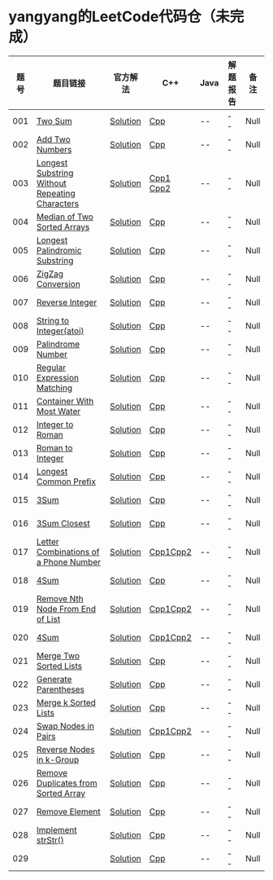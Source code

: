 # yangyang的LeetCode代码仓（未完成）

|题号|题目链接|官方解法|C++|Java|解题报告|备注|
|------|------|------|------|------|------|------|
|001|[Two Sum][01]|[Solution][01-solution]|[Cpp][Cpp-01]|--|--|Null|
|002|[Add Two Numbers][02]|[Solution][02-solution]|[Cpp][Cpp-02]|--|--|Null|
|003|[Longest Substring Without Repeating Characters][03]|[Solution][03-solution]|[Cpp1][Cpp-03] [Cpp2][Cpp-03-1]|--|--|Null|
|004|[Median of Two Sorted Arrays][04]|[Solution][04-solution]|[Cpp][Cpp-04]|--|--|Null|
|005|[Longest Palindromic Substring][05]|[Solution][05-solution]|[Cpp][Cpp-05]|--|--|Null|
|006|[ZigZag Conversion][06]|[Solution][06-solution]|[Cpp][Cpp-06]|--|--|Null|
|007|[Reverse Integer][07]|[Solution][07-solution]|[Cpp][Cpp-07]|--|--|Null|
|008|[String to Integer(atoi)][08]|[Solution][08-solution]|[Cpp][Cpp-08]|--|--|Null|
|009|[Palindrome Number][09]|[Solution][09-solution]|[Cpp][Cpp-09]|--|--|Null|
|010|[Regular Expression Matching][010]|[Solution][010-solution]|[Cpp][Cpp-010]|--|--|Null|
|011|[Container With Most Water][011]|[Solution][011-solution]|[Cpp][Cpp-011]|--|--|Null|
|012|[Integer to Roman][012]|[Solution][012-solution]|[Cpp][Cpp-012]|--|--|Null|
|013|[Roman to Integer][013]|[Solution][013-solution]|[Cpp][Cpp-013]|--|--|Null|
|014|[Longest Common Prefix][014]|[Solution][014-solution]|[Cpp][Cpp-014]|--|--|Null|
|015|[3Sum][015]|[Solution][015-solution]|[Cpp][Cpp-015]|--|--|Null|
|016|[3Sum Closest][016]|[Solution][016-solution]|[Cpp][Cpp-016]|--|--|Null|
|017|[Letter Combinations of a Phone Number][017]|[Solution][017-solution]|[Cpp1][Cpp-017][Cpp2][Cpp-017-1]|--|--|Null|
|018|[4Sum][018]|[Solution][018-solution]|[Cpp][Cpp-018]|--|--|Null|
|019|[Remove Nth Node From End of List][019]|[Solution][019-solution]|[Cpp1][Cpp-019][Cpp2][Cpp-019-1]|--|--|Null|
|020|[4Sum][020]|[Solution][020-solution]|[Cpp1][Cpp-020][Cpp2][Cpp-020-1]|--|--|Null|
|021|[Merge Two Sorted Lists][021]|[Solution][021-solution]|[Cpp][Cpp-021]|--|--|Null|
|022|[Generate Parentheses][022]|[Solution][022-solution]|[Cpp][Cpp-022]|--|--|Null|
|023|[Merge k Sorted Lists][023]|[Solution][023-solution]|[Cpp][Cpp-023]|--|--|Null|
|024|[Swap Nodes in Pairs][024]|[Solution][024-solution]|[Cpp1][Cpp-024][Cpp2][Cpp-024-1]|--|--|Null|
|025|[Reverse Nodes in k-Group][025]|[Solution][025-solution]|[Cpp][Cpp-025]|--|--|Null|
|026|[Remove Duplicates from Sorted Array][026]|[Solution][026-solution]|[Cpp][Cpp-026]|--|--|Null|
|027|[Remove Element][027]|[Solution][027-solution]|[Cpp][Cpp-027]|--|--|Null|
|028|[Implement strStr()][028]|[Solution][028-solution]|[Cpp][Cpp-028]|--|--|Null|
|029|[][029]|[Solution][029-solution]|[Cpp][Cpp-029]|--|--|Null|

[01]: https://leetcode.com/problems/two-sum
[01-solution]: https://leetcode.com/problems/two-sum/solution/
[Cpp-01]: https://github.com/yangyangu/MyLeetCode/blob/master/001-Two-Sum/cpp/solution.cpp
[MyBlog]: https://www.dryang.xyz/
[02]: https://leetcode.com/problems/add-two-numbers/
[02-solution]: https://leetcode.com/problems/add-two-numbers/solution/
[Cpp-02]: https://github.com/yangyangu/MyLeetCode/blob/master/002-Add-Two-Numbers/cpp/solution.cpp
[03]: https://leetcode.com/problems/longest-substring-without-repeating-characters/
[03-solution]: https://leetcode.com/problems/longest-substring-without-repeating-characters/solution/
[Cpp-03]: https://github.com/yangyangu/MyLeetCode/blob/master/003-Longest-Substring-Without-Repeating-Characters/cpp/solution-01.cpp
[Cpp-03-1]: https://github.com/yangyangu/MyLeetCode/blob/master/003-Longest-Substring-Without-Repeating-Characters/cpp/solution-02.cpp
[04]: https://leetcode.com/problems/median-of-two-sorted-arrays/
[04-solution]: https://leetcode.com/problems/median-of-two-sorted-arrays/solution/
[Cpp-04]: https://github.com/yangyangu/MyLeetCode/blob/master/004-Median-of-Two-Sorted-Arrays/cpp/solution.cpp
[05]: https://leetcode.com/problems/longest-palindromic-substring/
[05-solution]: https://leetcode.com/problems/longest-palindromic-substring/solution/
[Cpp-05]: https://github.com/yangyangu/MyLeetCode/blob/master/004-Median-of-Two-Sorted-Arrays/cpp/solution.cpp
[06]: https://leetcode.com/problems/zigzag-conversion/
[06-solution]: https://leetcode.com/problems/zigzag-conversion/solution/
[Cpp-06]: https://github.com/yangyangu/MyLeetCode/blob/master/006-ZigZag-Conversion/cpp/solution.cpp
[07]: https://leetcode.com/problems/reverse-integer
[Cpp-07]: https://github.com/yangyangu/MyLeetCode/blob/master/007-Reverse-Integer/cpp/solution.cpp
[07-solution]: https://leetcode.com/problems/reverse-integer/solution/
[08]: https://leetcode.com/problems/string-to-integer-atoi
[Cpp-08]: https://github.com/yangyangu/MyLeetCode/blob/master/008-String-to-Integer(atoi)/cpp/solution.cpp
[08-solution]: https://leetcode.com/problems/string-to-integer-atoi/solution/
[09]: https://leetcode.com/problems/palindrome-number
[Cpp-09]: https://github.com/yangyangu/MyLeetCode/blob/master/009-Palindrome-Number/cpp/solution.cpp
[09-solution]: https://leetcode.com/problems/palindrome-number/solution/
[010]: https://leetcode.com/problems/regular-expression-matching
[Cpp-010]: https://github.com/yangyangu/MyLeetCode/blob/master/010-Regular-Expression-Matching/cpp/solution.cpp
[010-solution]: https://leetcode.com/problems/regular-expression-matching/solution/
[011]: https://leetcode.com/problems/container-with-most-water
[011-solution]: https://leetcode.com/problems/container-with-most-water/solution/
[Cpp-011]: https://github.com/yangyangu/MyLeetCode/blob/master/011-Container-With-Most-Water/cpp/solution.cpp
[012]: https://leetcode.com/problems/integer-to-roman
[012-solution]: https://leetcode.com/problems/integer-to-roman/solution/
[Cpp-012]: https://github.com/yangyangu/MyLeetCode/blob/master/012-Integer-to-Roman/cpp/solution.cpp
[013]: https://leetcode.com/problems/roman-to-integer
[013-solution]: https://leetcode.com/problems/roman-to-integer/solution/
[Cpp-013]: https://github.com/yangyangu/MyLeetCode/blob/master/013-Roman-to-Integer/cpp/solution.cpp
[014]: https://leetcode.com/problems/longest-common-prefix
[014-solution]: https://leetcode.com/problems/longest-common-prefix/solution/
[Cpp-014]: https://github.com/yangyangu/MyLeetCode/blob/master/014-Longest-Common-Prefix/cpp/solution.cpp
[015]: https://leetcode.com/problems/3sum
[015-solution]: https://leetcode.com/problems/3sum/solution/
[Cpp-015]: https://github.com/yangyangu/MyLeetCode/blob/master/015-3Sum/cpp/solution.cpp
[016]: https://leetcode.com/problems/3sum-closest
[016-solution]: https://leetcode.com/problems/3sum-closest/solution/
[Cpp-016]: https://github.com/yangyangu/MyLeetCode/blob/master/016-3Sum-Closest/cpp/solution.cpp
[017]: https://leetcode.com/problems/letter-combinations-of-a-phone-number
[017-solution]: https://leetcode.com/problems/letter-combinations-of-a-phone-number/solution/
[Cpp-017]: https://github.com/yangyangu/MyLeetCode/blob/master/017-Letter-Combinations-of-a-Phone-Number/cpp01/solution.cpp
[Cpp-017-1]: https://github.com/yangyangu/MyLeetCode/blob/master/017-Letter-Combinations-of-a-Phone-Number/cpp02/solution.cpp
[018]: https://leetcode.com/problems/4sum
[018-solution]: https://leetcode.com/problems/4sum/solution/
[Cpp-018]: https://github.com/yangyangu/MyLeetCode/blob/master/018-4Sum/cpp/solution.cpp
[019]: https://leetcode.com/problems/remove-nth-node-from-end-of-list
[019-solution]: https://leetcode.com/problems/remove-nth-node-from-end-of-list/solution/
[Cpp-019]: https://github.com/yangyangu/MyLeetCode/blob/master/019-Remove-Nth-Node-From-End-of-List/cpp01/solution.cpp
[Cpp-019-1]: https://github.com/yangyangu/MyLeetCode/blob/master/019-Remove-Nth-Node-From-End-of-List/cpp02/solution.cpp
[020]: https://leetcode.com/problems/valid-parentheses
[020-solution]: https://leetcode.com/problems/valid-parentheses/solution/
[Cpp-020]: https://github.com/yangyangu/MyLeetCode/blob/master/020-Valid-Parentheses/cpp01/solution.cpp
[Cpp-020-1]: https://github.com/yangyangu/MyLeetCode/blob/master/020-Valid-Parentheses/cpp02/solution.cpp
[021]: https://leetcode.com/problems/merge-two-sorted-lists
[021-solution]: https://leetcode.com/problems/merge-two-sorted-lists/solution/
[Cpp-021]: https://github.com/yangyangu/MyLeetCode/blob/master/021-Merge-Two-Sorted-Lists/cpp/solution.cpp
[022]: https://leetcode.com/problems/generate-parentheses
[022-solution]: https://leetcode.com/problems/generate-parentheses/solution/
[Cpp-022]: https://github.com/yangyangu/MyLeetCode/blob/master/022-Generate-Parentheses/cpp/solution.cpp
[023]: https://leetcode.com/problems/merge-k-sorted-lists
[023-solution]: https://leetcode.com/problems/merge-k-sorted-lists/solution/
[Cpp-023]: https://github.com/yangyangu/MyLeetCode/blob/master/023-Merge-k-Sorted-Lists/cpp/solution.cpp
[024]: https://leetcode.com/problems/swap-nodes-in-pairs
[024-solution]: https://leetcode.com/problems/swap-nodes-in-pairs/solution/
[Cpp-024]: https://github.com/yangyangu/MyLeetCode/blob/master/024-Swap-Nodes-in-Pairs/cpp01/solution.cpp
[Cpp-024-1]: https://github.com/yangyangu/MyLeetCode/blob/master/024-Swap-Nodes-in-Pairs/cpp02/solution.cpp
[025]: https://leetcode.com/problems/reverse-nodes-in-k-group
[025-solution]: https://leetcode.com/problems/reverse-nodes-in-k-group/solution/
[Cpp-025]: https://github.com/yangyangu/MyLeetCode/blob/master/025-Reverse-Nodes-in-k--Group/cpp/solution.cpp
[026]: https://leetcode.com/problems/remove-duplicates-from-sorted-array
[026-solution]: https://leetcode.com/problems/remove-duplicates-from-sorted-array/solution/
[Cpp-026]: https://github.com/yangyangu/MyLeetCode/blob/master/026-Remove-Duplicates-from-Sorted-Array/cpp/solution.cpp
[027]: https://leetcode.com/problems/remove-element
[027-solution]: https://leetcode.com/problems/remove-element/solution/
[Cpp-027]: https://github.com/yangyangu/MyLeetCode/blob/master/027-Remove-Element/cpp/solution.cpp
[028]: https://leetcode.com/problems/implement-strstr
[028-solution]: https://leetcode.com/problems/implement-strstr/solution/
[Cpp-028]: https://github.com/yangyangu/MyLeetCode/blob/master/028-Implement-strStr()/cpp/solution.cpp
[029]: https://leetcode.com/problems/divide-two-integers
[029-solution]: https://leetcode.com/problems/divide-two-integers/solution/
[Cpp-029]: https://github.com/yangyangu/MyLeetCode/blob/master/029-Divide-Two-Integers/cpp/solution.cpp
